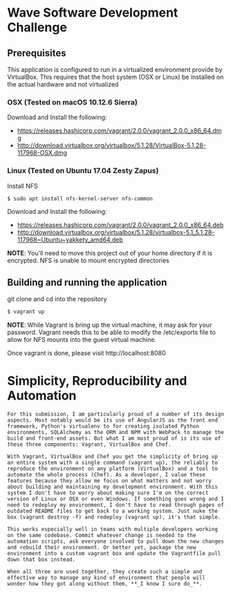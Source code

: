 # Wave Software Development Challenge

## Prerequisites

This application is configured to run in a virtualized environment provide by
VirtualBox. This requires that the host system (OSX or Linux) be installed
on the actual hardware and not virtualized

### OSX (Tested on macOS 10.12.6 Sierra)

Download and Install the following:

* https://releases.hashicorp.com/vagrant/2.0.0/vagrant_2.0.0_x86_64.dmg
* http://download.virtualbox.org/virtualbox/5.1.28/VirtualBox-5.1.28-117968-OSX.dmg

### Linux (Tested on Ubuntu 17.04 Zesty Zapus)

Install NFS

```bash
$ sudo apt install nfs-kernel-server nfs-common
```

Download and Install the following:

* https://releases.hashicorp.com/vagrant/2.0.0/vagrant_2.0.0_x86_64.deb
* http://download.virtualbox.org/virtualbox/5.1.28/virtualbox-5.1_5.1.28-117968~Ubuntu~yakkety_amd64.deb

**NOTE**: You'll need to move this project out of your home directory if it is encrypted. NFS is unable to mount encrypted directories

## Building and running the application

git clone and cd into the repository

```bash
$ vagrant up
```

**NOTE**: While Vagrant is bring up the virtual machine, it may ask for your password.
Vagrant needs this to be able to modify the /etc/exports file to allow for NFS
mounts into the guest virtual machine.

Once vagrant is done, please visit http://localhost:8080

# Simplicity, Reproducibility and Automation

    For this submission, I am particularly proud of a number of its design aspects. Most notably would be its use of AngularJS as the front end framework, Python's virtualenv to for creating isolated Python environments, SQLAlchemy as the ORM and NPM with WebPack to manage the build and front-end assets. But what I am most proud of is its use of these three components: Vagrant, VirtualBox and Chef.

    With Vagrant, VirtualBox and Chef you get the simplicity of bring up an entire system with a single command (vagrant up), the reliably to reproduce the environment on any platform (VirtualBox) and a tool to automate the whole process (Chef). As a developer, I value these features because they allow me focus on what matters and not worry about building and maintaining my development environment. With this system I don't have to worry about making sure I'm on the correct version of Linux or OSX or even Windows. If something goes wrong and I need to redeploy my environment, I don't have to read through pages of outdated README files to get back to a working system. Just nuke the box (vagrant destroy -f) and redeploy (vagrant up), it's that simple.

    This works especially well in teams with multiple developers working on the same codebase. Commit whatever change is needed to the automation scripts, ask everyone involved to pull down the new changes and rebuild their environment. Or better yet, package the new environment into a custom vagrant box and update the Vagrantfile pull down that box instead.

    When all three are used together, they create such a simple and effective way to manage any kind of environment that people will wonder how they got along without them, **_I know I sure do_**.
